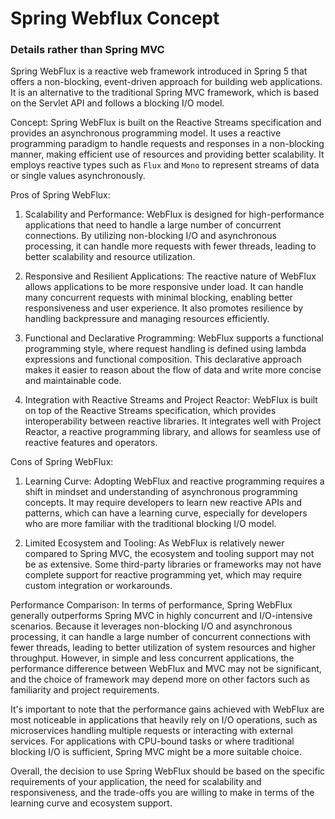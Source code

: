 # Spring Webflux Concept

### Details rather than Spring MVC

Spring WebFlux is a reactive web framework introduced in Spring 5 that offers a non-blocking, event-driven approach for building web applications. It is an alternative to the traditional Spring MVC framework, which is based on the Servlet API and follows a blocking I/O model.

Concept:
Spring WebFlux is built on the Reactive Streams specification and provides an asynchronous programming model. It uses a reactive programming paradigm to handle requests and responses in a non-blocking manner, making efficient use of resources and providing better scalability. It employs reactive types such as `Flux` and `Mono` to represent streams of data or single values asynchronously.

Pros of Spring WebFlux:
1. Scalability and Performance: WebFlux is designed for high-performance applications that need to handle a large number of concurrent connections. By utilizing non-blocking I/O and asynchronous processing, it can handle more requests with fewer threads, leading to better scalability and resource utilization.

2. Responsive and Resilient Applications: The reactive nature of WebFlux allows applications to be more responsive under load. It can handle many concurrent requests with minimal blocking, enabling better responsiveness and user experience. It also promotes resilience by handling backpressure and managing resources efficiently.

3. Functional and Declarative Programming: WebFlux supports a functional programming style, where request handling is defined using lambda expressions and functional composition. This declarative approach makes it easier to reason about the flow of data and write more concise and maintainable code.

4. Integration with Reactive Streams and Project Reactor: WebFlux is built on top of the Reactive Streams specification, which provides interoperability between reactive libraries. It integrates well with Project Reactor, a reactive programming library, and allows for seamless use of reactive features and operators.

Cons of Spring WebFlux:
1. Learning Curve: Adopting WebFlux and reactive programming requires a shift in mindset and understanding of asynchronous programming concepts. It may require developers to learn new reactive APIs and patterns, which can have a learning curve, especially for developers who are more familiar with the traditional blocking I/O model.

2. Limited Ecosystem and Tooling: As WebFlux is relatively newer compared to Spring MVC, the ecosystem and tooling support may not be as extensive. Some third-party libraries or frameworks may not have complete support for reactive programming yet, which may require custom integration or workarounds.

Performance Comparison:
In terms of performance, Spring WebFlux generally outperforms Spring MVC in highly concurrent and I/O-intensive scenarios. Because it leverages non-blocking I/O and asynchronous processing, it can handle a large number of concurrent connections with fewer threads, leading to better utilization of system resources and higher throughput. However, in simple and less concurrent applications, the performance difference between WebFlux and MVC may not be significant, and the choice of framework may depend more on other factors such as familiarity and project requirements.

It's important to note that the performance gains achieved with WebFlux are most noticeable in applications that heavily rely on I/O operations, such as microservices handling multiple requests or interacting with external services. For applications with CPU-bound tasks or where traditional blocking I/O is sufficient, Spring MVC might be a more suitable choice.

Overall, the decision to use Spring WebFlux should be based on the specific requirements of your application, the need for scalability and responsiveness, and the trade-offs you are willing to make in terms of the learning curve and ecosystem support.
